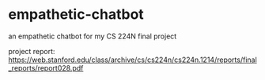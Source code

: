 # empathetic-chatbot
an empathetic chatbot for my CS 224N final project

project report: https://web.stanford.edu/class/archive/cs/cs224n/cs224n.1214/reports/final_reports/report028.pdf
